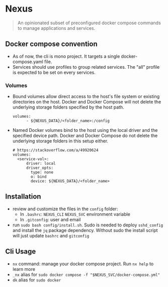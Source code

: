 # Nexus

> An opinionated subset of preconfigured docker compose commands to manage applications and services.

## Docker compose convention

- As of now, the cli is mono project. It targets a single docker-compose.yaml file.
- Services should use profiles to group related services. The "all" profile is expected to be set on every services. 

### Volumes

- Bound volumes allow direct access to the host's file system or existing directories on the host. Docker and Docker Compose will not delete the underlying storage folders specified by the host path.
  ```    
  volumes:
        - ${NEXUS_DATA}/<folder_name>:/config
  ```
- Named Docker volumes bind to the host using the local driver and the specified device path. Docker and Docker Compose do not delete the underlying storage folders in this setup either.
  ```    
  # https://stackoverflow.com/a/49920624
  volumes:
    <service-vol>:
        driver: local
        driver_opts:
          type: none
          o: bind
          device: ${NEXUS_DATA}/<folder_name>
  ```

## Installation

- review and customize the files in the `config` folder:
  - In `.bashrc`: `NEXUS_CLI` `NEXUS_SVC` environment variable
  - In `.gitconfig`: user and email
- run `sudo bash config/install.sh`. Sudo is needed to deploy `sshd_config` and install the `jq` package dependency. Without sudo the install script will just update `bashrc` and `gitconfig`

## Cli Usage

- `nx` command: manage your docker compose project. Run `nx help` to learn more
- `_nx` alias for `sudo docker compose -f "$NEXUS_SVC/docker-compose.yml"`
- `dk` alias for `sudo docker`

